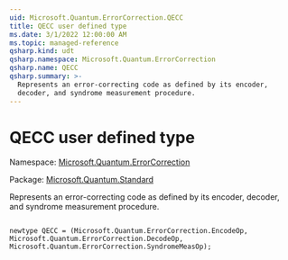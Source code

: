 ```yaml
---
uid: Microsoft.Quantum.ErrorCorrection.QECC
title: QECC user defined type
ms.date: 3/1/2022 12:00:00 AM
ms.topic: managed-reference
qsharp.kind: udt
qsharp.namespace: Microsoft.Quantum.ErrorCorrection
qsharp.name: QECC
qsharp.summary: >-
  Represents an error-correcting code as defined by its encoder,
  decoder, and syndrome measurement procedure.
---
```


# QECC user defined type

Namespace: [Microsoft.Quantum.ErrorCorrection](xref:Microsoft.Quantum.ErrorCorrection)

Package: [Microsoft.Quantum.Standard](https://nuget.org/packages/Microsoft.Quantum.Standard)


Represents an error-correcting code as defined by its encoder,decoder, and syndrome measurement procedure.

```qsharp

newtype QECC = (Microsoft.Quantum.ErrorCorrection.EncodeOp, Microsoft.Quantum.ErrorCorrection.DecodeOp, Microsoft.Quantum.ErrorCorrection.SyndromeMeasOp);
```

